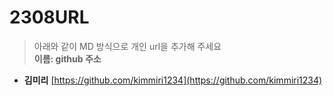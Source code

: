 # 2308URL
> 아래와 같이 MD 방식으로 개인 url을 추가해 주세요<br>
**이름: github 주소**

* **김미리** [https://github.com/kimmiri1234](https://github.com/kimmiri1234)
